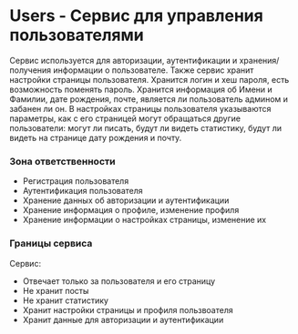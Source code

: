 # Users - Сервис для управления пользователями

Сервис используется для авторизации, аутентификации и хранения/получения информации о пользователе. Также сервис хранит настройки страницы пользователя. Хранится логин и хеш пароля, есть возможность поменять пароль. Хранится информация об Имени и Фамилии, дате рождения, почте, является ли пользователь админом и забанен ли он. В настройках страницы пользователя указываются параметры, как с его страницей могут обращаться другие пользователи: могут ли писать, будут ли видеть статистику, будут ли видеть на странице дату рождения и почту.

### Зона ответственности

- Регистрация пользователя
- Аутентификация пользователя
- Хранение данных об авторизации и аутентификации
- Хранение информация о профиле, изменение профиля
- Хранение информации о настройках страницы, изменение их

### Границы сервиса

Сервис:
- Отвечает только за пользователя и его страницу
- Не хранит посты
- Не хранит статистику
- Хранит настройки страницы и профиля пользвоателя
- Хранит данные для авторизации и аутентификации